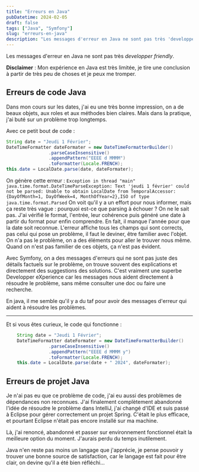 ```yaml
---
title: "Erreurs en Java"
pubDatetime: 2024-02-05
draft: false
tags: ["Java", "Symfony"]
slug: "erreurs-en-java"
description: "Les messages d'erreur en Java ne sont pas très 'developper friendly'."
---
```


Les messages d'erreur en Java ne sont pas très _developper friendly_.

<!--more-->

**Disclaimer** : Mon expérience en Java est très limitée, je tire une conclusion à partir de très peu de choses et je peux me tromper.

## Erreurs de code Java

Dans mon cours sur les dates, j'ai eu une très bonne impression, on a de beaux objets, aux roles et aux méthodes bien claires. Mais dans la pratique, j'ai buté sur un problème trop longtemps.

Avec ce petit bout de code :

```java
String date = "Jeudi 1 Février";
DateTimeFormatter dateFormater = new DateTimeFormatterBuilder()
                .parseCaseInsensitive()
                .appendPattern("EEEE d MMMM")
                .toFormatter(Locale.FRENCH);
this.date = LocalDate.parse(date, dateFormater);
```

On génère cette erreur : `Exception in thread "main" java.time.format.DateTimeParseException: Text 'jeudi 1 février' could not be parsed: Unable to obtain LocalDate from TemporalAccessor: {DayOfMonth=1, DayOfWeek=4, MonthOfYear=2},ISO of type java.time.format.Parsed`
On voit qu'il y a un effort pour nous informer, mais ça reste très vague : pourquoi est-ce que parsing à échouer ? On ne le sait pas. J'ai vérifié le format, l'entrée, leur cohérence puis généré une date à partir du format pour enfin comprendre.
En fait, il manque l'année pour que la date soit reconnue. L'erreur affiche tous les champs qui sont corrects, pas celui qui pose un problème, il faut le deviner, être familier avec l'objet. On n'a pas le problème, on a des éléments pour aller le trouver nous même. Quand on n'est pas familier de ces objets, ça n'est pas évident.

Avec Symfony, on a des messages d'erreurs qui ne sont pas juste des détails factuels sur le problème, on trouve souvent des explications et directement des suggestions des solutions. C'est vraiment une superbe Developper eXperience car les messages nous aident directement à résoudre le problème, sans même consulter une doc ou faire une recherche.

En java, il me semble qu'il y a du taf pour avoir des messages d'erreur qui aident à résoudre les problèmes.

---

Et si vous êtes curieux, le code qui fonctionne :

```Java
    String date = "Jeudi 1 Février";
    DateTimeFormatter dateFormater = new DateTimeFormatterBuilder()
                .parseCaseInsensitive()
                .appendPattern("EEEE d MMMM y")
                .toFormatter(Locale.FRENCH);
    this.date = LocalDate.parse(date + " 2024", dateFormater);
```

## Erreurs de projet Java

Je n'ai pas eu que ce problème de code, j'ai eu aussi des problèmes de dépendances non reconnues. J'ai finalement complètement abandonné l'idée de résoudre le problème dans IntelliJ, j'ai changé d'IDE et suis passé à Eclipse pour gérer correctement un projet Spring. C'était le plus efficace, et pourtant Eclipse n'était pas encore installé sur ma machine.

Là, j'ai renoncé, abandonné et passer sur environnement fonctionnel était la meilleure option du moment. J'aurais perdu du temps inutilement.

Java n'en reste pas moins un langage que j'apprécie, je pense pouvoir y trouver une bonne source de satisfaction, car le langage est fait pour être clair, on devine qu'il a été bien réfléchi...
